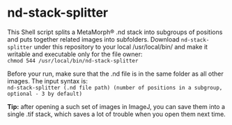 # nd-stack-splitter
This Shell script splits a MetaMorph® .nd stack into subgroups of positions and puts together related images into subfolders. Download ``nd-stack-splitter`` under this repository to your local /usr/local/bin/ and make it writable and executable only for the file owner:   
 ``chmod 544 /usr/local/bin/nd-stack-splitter``   
 
  Before your run, make sure that the .nd file is in the same folder as all other images. The input syntax is:   
  ``nd-stack-splitter (.nd file path) (number of positions in a subgroup, optional - 3 by default)``   
  
**Tip:** after opening a such set of images in ImageJ, you can save them into a single .tif stack, which saves a lot of trouble when you open them next time. 
